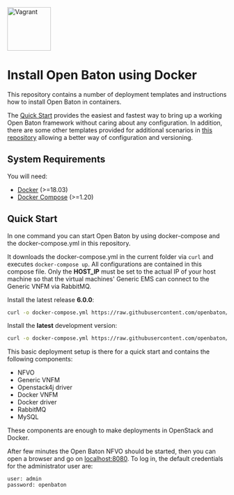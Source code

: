 <img src="../images/docker-logo.png" alt="Vagrant" style="width: 100px;"/>

# Install Open Baton using Docker

This repository contains a number of deployment templates and instructions how to install Open Baton in containers.

The [Quick Start](#quick-start) provides the easiest and fastest way to bring up a working Open Baton framework without caring about any configuration. 
In addition, there are some other templates provided for additional scenarios in [this repository][github-bootstrap] allowing a better way of configuration and versioning.

## System Requirements
You will need:
- [Docker](https://www.docker.com/community-edition#/download) (>=18.03)
- [Docker Compose](https://docs.docker.com/compose/install/) (>=1.20)

## Quick Start
In one command you can start Open Baton by using docker-compose and the docker-compose.yml in this repository. 

It downloads the docker-compose.yml in the current folder via `curl` and executes `docker-compose up`. 
All configurations are contained in this compose file. Only the **HOST_IP** must be set to the actual IP of your host machine so that the virtual machines' Generic EMS can connect to the Generic VNFM via RabbitMQ. 

Install the latest release **6.0.0**:
```bash
curl -o docker-compose.yml https://raw.githubusercontent.com/openbaton/bootstrap/6.0.0/docker-compose.yml | env HOST_IP=$YOUR_LOCAL_IP docker-compose up -d
``` 

Install the **latest** development version:
```bash
curl -o docker-compose.yml https://raw.githubusercontent.com/openbaton/bootstrap/master/docker-compose.yml | env HOST_IP=$YOUR_LOCAL_IP docker-compose up -d
``` 

This basic deployment setup is there for a quick start and contains the following components:
* NFVO
* Generic VNFM
* Openstack4j driver
* Docker VNFM
* Docker driver
* RabbitMQ
* MySQL

These components are enough to make deployments in OpenStack and Docker.

After few minutes the Open Baton NFVO should be started, then you can open a browser and go on [localhost:8080]. To log in, the default credentials for the administrator user are:

```
user: admin
password: openbaton
```

[docker]: https://www.docker.com/
[docker-compose]: https://github.com/openbaton/bootstrap/tree/develop/distributions/docker/compose
[spring]: https://spring.io
[localhost:8080]:http://localhost:8080/
[use-openbaton]:use.md
[dummy-NSR]:dummy-NSR.md
[reference-to-rabbit-site]:https://www.rabbitmq.com/
[reference-to-op-repo-on-public-docker-hub]:https://hub.docker.com/r/openbaton/standalone/tags/
[github-bootstrap]: https://github.com/openbaton/bootstrap/

<!---
Script for open external links in a new tab
-->
<script type="text/javascript" charset="utf-8">
      // Creating custom :external selector
      $.expr[':'].external = function(obj){
          return !obj.href.match(/^mailto\:/)
                  && (obj.hostname != location.hostname);
      };
      $(function(){
        $('a:external').addClass('external');
        $(".external").attr('target','_blank');
      })
</script>
